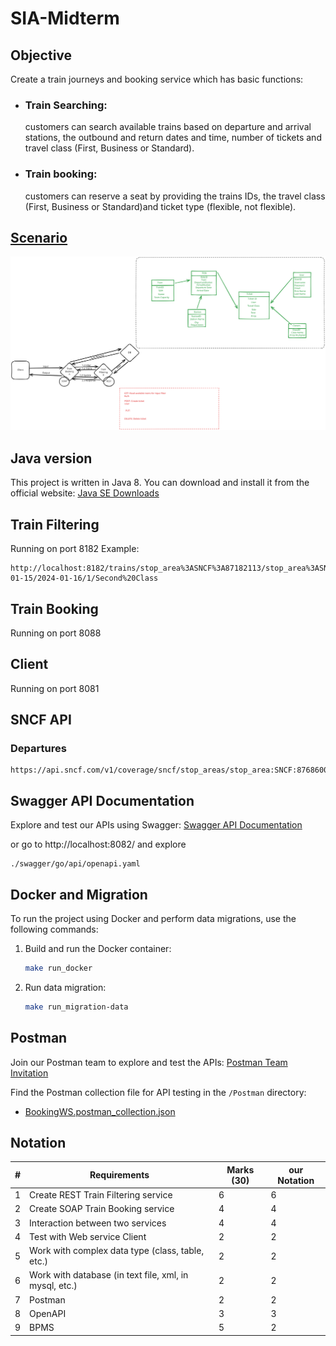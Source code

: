 # SIA-Midterm

## Objective

Create a train journeys and booking service which has basic functions:

- ### Train Searching: 
    customers can search available trains based on departure and arrival stations, the outbound and return dates and time, number of tickets and travel class (First, Business or Standard).

- ### Train booking: 
    customers can reserve a seat by providing the trains IDs, the travel class (First, Business or Standard)and ticket type (flexible, not flexible).

## [Scenario](https://www-inf.telecom-sudparis.eu/SIMBAD/courses/doku.php?id=teaching_assistant:web_services:midterm2021_88)

![](./Schema.svg)


## Java version
This project is written in Java 8. You can download and install it from the official website: [Java SE Downloads](https://www.oracle.com/fr/java/technologies/javase/javase8-archive-downloads.html)

## Train Filtering

Running on port 8182
Example:
```
http://localhost:8182/trains/stop_area%3ASNCF%3A87182113/stop_area%3ASNCF%3A80359331/2024-01-15/2024-01-16/1/Second%20Class
```

## Train Booking 

Running on port 8088

## Client

Running on port 8081

## SNCF API 

### Departures 
```
https://api.sncf.com/v1/coverage/sncf/stop_areas/stop_area:SNCF:87686006/departures
```

## Swagger API Documentation

Explore and test our APIs using Swagger: [Swagger API Documentation](https://app.swaggerhub.com/apis-docs/ChristopheWANG/WebServiceTrainAPI/1.0.0)

or go to http://localhost:8082/
and explore 
```
./swagger/go/api/openapi.yaml
``` 

## Docker and Migration

To run the project using Docker and perform data migrations, use the following commands:

1. Build and run the Docker container:
    ```bash
    make run_docker
    ```

2. Run data migration:
    ```bash
    make run_migration-data
    ```

## Postman

Join our Postman team to explore and test the APIs: [Postman Team Invitation](https://app.getpostman.com/join-team?invite_code=b48fc3c44dd89efbf1fa6906f2360eb9&target_code=026a0c4e0b4d720e6d31e0234dc07284)

Find the Postman collection file for API testing in the `/Postman` directory:

- [BookingWS.postman_collection.json](./Postman/BookingWS.postman_collection.json)


## Notation 

| # | Requirements                                   | Marks (30) | our Notation |
|---|-----------------------------------------------|------------|--------------------|
| 1 | Create REST Train Filtering service            | 6          |          6         |
| 2 | Create SOAP Train Booking service              | 4          |           4        |
| 3 | Interaction between two services              | 4          |           4        |
| 4 | Test with Web service Client                  | 2          |          2         |
| 5 | Work with complex data type (class, table, etc.) | 2       |           2        |
| 6 | Work with database (in text file, xml, in mysql, etc.) | 2  |           2        |
| 7 | Postman                                       | 2          |             2      |
| 8 | OpenAPI                                       | 3          |              3     |
| 9 | BPMS                                          | 5          |            2       |

